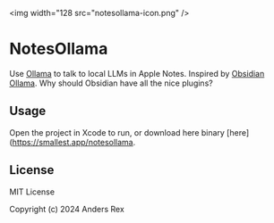 <img width="128 src="notesollama-icon.png" />

# NotesOllama

Use [Ollama](https://ollama.com) to talk to local LLMs in Apple Notes. Inspired by [Obsidian Ollama](https://github.com/hinterdupfinger/obsidian-ollama). Why should Obsidian have all the nice plugins?

## Usage

Open the project in Xcode to run, or download here binary [here](https://smallest.app/notesollama.

## License

MIT License

Copyright (c) 2024 Anders Rex
